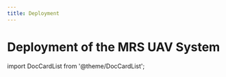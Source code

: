 ```yaml
---
title: Deployment
---
```


# Deployment of the MRS UAV System

import DocCardList from '@theme/DocCardList';

<DocCardList />
